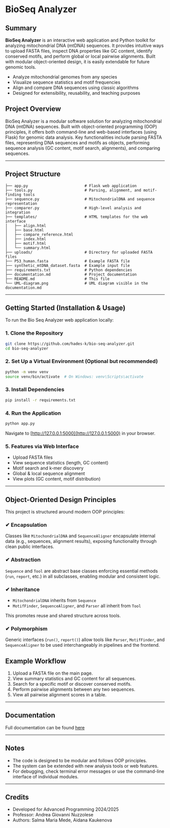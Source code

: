 # BioSeq Analyzer

## Summary

**BioSeq Analyzer** is an interactive web application and Python toolkit for analyzing mitochondrial DNA (mtDNA) sequences. It provides intuitive ways to upload FASTA files, inspect DNA properties like GC content, identify conserved motifs, and perform global or local pairwise alignments. Built with modular object-oriented design, it is easily extendable for future genomic tools.

- Analyze mitochondrial genomes from any species  
- Visualize sequence statistics and motif frequencies  
- Align and compare DNA sequences using classic algorithms  
- Designed for extensibility, reusability, and teaching purposes


## Project Overview
BioSeq Analyzer is a modular software solution for analyzing mitochondrial DNA (mtDNA) sequences. Built with object-oriented programming (OOP) principles, it offers both command-line and web-based interfaces (using Flask) for genomic data analysis. Key functionalities include parsing FASTA files, representing DNA sequences and motifs as objects, performing sequence analysis (GC content, motif search, alignments), and comparing sequences.

---

## Project Structure

```
├── app.py                         # Flask web application
├── tools.py                       # Parsing, alignment, and motif-finding tools
├── sequence.py                    # MitochondrialDNA and sequence representation
├── comparer.py                    # High-level analysis and integration
├── templates/                     # HTML templates for the web interface
│   ├── align.html
│   ├── base.html
│   ├── compare_reference.html
│   ├── index.html
│   ├── motif.html
│   └── summary.html
├── uploads/                       # Directory for uploaded FASTA files
├── P53_human.fasta                # Example FASTA file
├── synthetic_mtDNA_dataset.fasta  # Example input file
├── requirements.txt               # Python dependencies
├── documentation.md               # Project documentation
├── README.md                      # This file
└── UML-diagram.png                # UML diagram visible in the documentation.md
```

---

## Getting Started (Installation & Usage)

To run the Bio Seq Analyzer web application locally:

### 1. Clone the Repository
```bash
git clone https://github.com/hades-k/bio-seq-analyzer.git
cd bio-seq-analyzer
```

### 2. Set Up a Virtual Environment (Optional but recommended)
```bash
python -m venv venv
source venv/bin/activate  # On Windows: venv\Scripts\activate
```

### 3. Install Dependencies
```bash
pip install -r requirements.txt
```

### 4. Run the Application
```bash
python app.py
```

Navigate to [http://127.0.0.1:5000](http://127.0.0.1:5000) in your browser.

### 5. Features via Web Interface
- Upload FASTA files
- View sequence statistics (length, GC content)
- Motif search and k-mer discovery
- Global & local sequence alignment
- View plots (GC content, motif distribution)

---

## Object-Oriented Design Principles

This project is structured around modern OOP principles:

### ✔ Encapsulation
Classes like `MitochondrialDNA` and `SequenceAligner` encapsulate internal data (e.g., sequences, alignment results), exposing functionality through clean public interfaces.

### ✔ Abstraction
`Sequence` and `Tool` are abstract base classes enforcing essential methods (`run`, `report`, etc.) in all subclasses, enabling modular and consistent logic.

### ✔ Inheritance
- `MitochondrialDNA` inherits from `Sequence`
- `MotifFinder`, `SequenceAligner`, and `Parser` all inherit from `Tool`

This promotes reuse and shared structure across tools.

### ✔ Polymorphism
Generic interfaces (`run()`, `report()`) allow tools like `Parser`, `MotifFinder`, and `SequenceAligner` to be used interchangeably in pipelines and the frontend.

## Example Workflow
1. Upload a FASTA file on the main page.
2. View summary statistics and GC content for all sequences.
3. Search for a specific motif or discover conserved motifs.
4. Perform pairwise alignments between any two sequences.
5. View all pairwise alignment scores in a table.

---

## Documentation

Full documentation can be found [here](https://github.com/hades-k/bio_seq_analyzer/blob/main/documentation.md)

---

## Notes
- The code is designed to be modular and follows OOP principles.
- The system can be extended with new analysis tools or web features.
- For debugging, check terminal error messages or use the command-line interface of individual modules.

---

## Credits
- Developed for Advanced Programming 2024/2025
- Professor: Andrea Giovanni Nuzzolese
- Authors: Salma Maria Mede, Aidana Kaukenova
